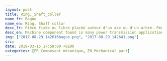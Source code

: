 ```yaml
---
layout: post
title: Ring,_Shaft_collar
name_fr: Bague
name_en: Ring, Shaft collar
desc_fr: Pièce fixée ou libre placée autour d'un axe ou d'un arbre. Peut faire office d'entretoise ou de pallier lisse, ou bien de collier de sertissage.
desc_en: Machine component found in many power transmission applications, most notably motors and gearboxes. The collars are used as mechanical stops, locating components, and bearing faces.
img: ["2017-08-29_142616bague.png", "2017-08-29_142641.png"]
src: 
date: 2019-03-15 17:58:00 +0100
categories: [FR_Composant mécanique, EN_Mechanical part]
---
```

